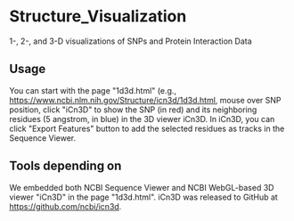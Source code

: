 # Structure_Visualization
1-, 2-, and 3-D visualizations of SNPs and Protein Interaction Data

<h2>Usage</h2>
You can start with the page "1d3d.html" (e.g., <a href="https://www.ncbi.nlm.nih.gov/Structure/icn3d/1d3d.html">https://www.ncbi.nlm.nih.gov/Structure/icn3d/1d3d.html</a>, mouse over SNP position, click "iCn3D" to show the SNP (in red) and its neighboring residues (5 angstrom, in blue) in the 3D viewer iCn3D. In iCn3D, you can click "Export Features" button to add the selected residues as tracks in the Sequence Viewer. 

<h2>Tools depending on</h2>
We embedded both NCBI Sequence Viewer and NCBI WebGL-based 3D viewer "iCn3D" in the page "1d3d.html". iCn3D was released to GitHub at <a href="https://github.com/ncbi/icn3d">https://github.com/ncbi/icn3d</a>.

